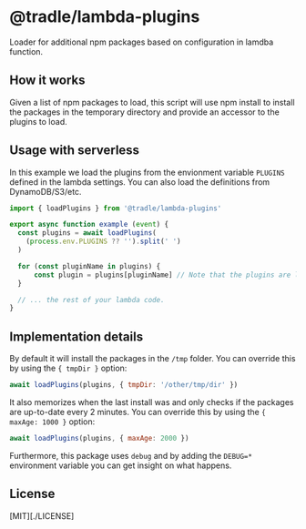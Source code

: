 # @tradle/lambda-plugins

Loader for additional npm packages based on configuration in lamdba function.

## How it works

Given a list of npm packages to load, this script will use npm install to
install the packages in the temporary directory and provide an accessor to the plugins to load.

## Usage with serverless

In this example we load the plugins from the envionment variable `PLUGINS` defined
in the lambda settings. You can also load the definitions from DynamoDB/S3/etc.

```js
import { loadPlugins } from '@tradle/lambda-plugins'

export async function example (event) {
  const plugins = await loadPlugins(
    (process.env.PLUGINS ?? '').split(' ')
  )

  for (const pluginName in plugins) {
      const plugin = plugins[pluginName] // Note that the plugins are loaded on-demand!
  }

  // ... the rest of your lambda code.
}
```

## Implementation details

By default it will install the packages in the `/tmp` folder. You can override
this by using the `{ tmpDir }` option:

```js
await loadPlugins(plugins, { tmpDir: '/other/tmp/dir' })
```

It also memorizes when the last install was and only checks if the packages are
up-to-date every 2 minutes. You can override this by using the `{ maxAge: 1000 }`
option:

```js
await loadPlugins(plugins, { maxAge: 2000 })
```

Furthermore, this package uses `debug` and by adding the `DEBUG=*` environment
variable you can get insight on what happens.

## License

[MIT][./LICENSE]
